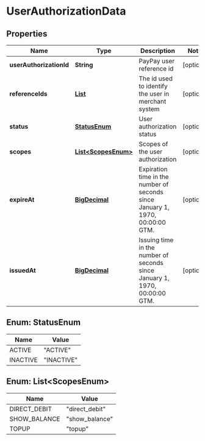 
# UserAuthorizationData

## Properties
Name | Type | Description | Notes
------------ | ------------- | ------------- | -------------
**userAuthorizationId** | **String** | PayPay user reference id |  [optional]
**referenceIds** | [**List**](List.md) | The id used to identify the user in merchant system |  [optional]
**status** | [**StatusEnum**](#StatusEnum) | User authorization status |  [optional]
**scopes** | [**List&lt;ScopesEnum&gt;**](#List&lt;ScopesEnum&gt;) | Scopes of the user authorization |  [optional]
**expireAt** | [**BigDecimal**](BigDecimal.md) | Expiration time in the number of seconds since January 1, 1970, 00:00:00 GTM. |  [optional]
**issuedAt** | [**BigDecimal**](BigDecimal.md) | Issuing time in the number of seconds since January 1, 1970, 00:00:00 GTM. |  [optional]



<a name="StatusEnum"></a>
## Enum: StatusEnum
Name | Value
---- | -----
ACTIVE | &quot;ACTIVE&quot;
INACTIVE | &quot;INACTIVE&quot;


<a name="List<ScopesEnum>"></a>
## Enum: List&lt;ScopesEnum&gt;
Name | Value
---- | -----
DIRECT_DEBIT | &quot;direct_debit&quot;
SHOW_BALANCE | &quot;show_balance&quot;
TOPUP | &quot;topup&quot;




